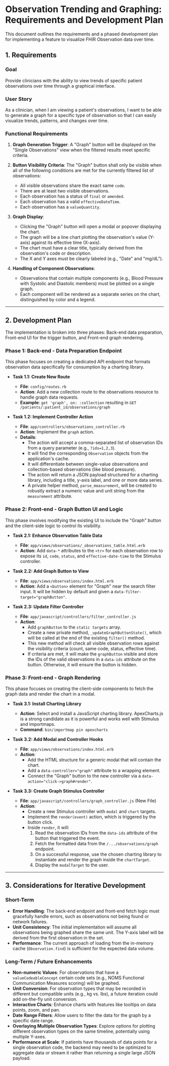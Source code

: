 # Observation Trending and Graphing: Requirements and Development Plan

This document outlines the requirements and a phased development plan for implementing a feature to visualize FHIR Observation data over time.

## 1. Requirements

### Goal
Provide clinicians with the ability to view trends of specific patient observations over time through a graphical interface.

### User Story
As a clinician, when I am viewing a patient's observations, I want to be able to generate a graph for a specific type of observation so that I can easily visualize trends, patterns, and changes over time.

### Functional Requirements
1.  **Graph Generation Trigger**: A "Graph" button will be displayed on the "Single Observations" view when the filtered results meet specific criteria.

2.  **Button Visibility Criteria**: The "Graph" button shall only be visible when all of the following conditions are met for the currently filtered list of observations:
    *   All visible observations share the exact same `code`.
    *   There are at least two visible observations.
    *   Each observation has a status of `final` or `amended`.
    *   Each observation has a valid `effectiveDateTime`.
    *   Each observation has a `valueQuantity`.

3.  **Graph Display**:
    *   Clicking the "Graph" button will open a modal or popover displaying the chart.
    *   The graph will be a line chart plotting the observation's value (Y-axis) against its effective time (X-axis).
    *   The chart must have a clear title, typically derived from the observation's code or description.
    *   The X and Y axes must be clearly labeled (e.g., "Date" and "mg/dL").

4.  **Handling of Component Observations**:
    *   Observations that contain multiple components (e.g., Blood Pressure with Systolic and Diastolic members) must be plotted on a single graph.
    *   Each component will be rendered as a separate series on the chart, distinguished by color and a legend.

---

## 2. Development Plan

The implementation is broken into three phases: Back-end data preparation, Front-end UI for the trigger button, and Front-end graph rendering.

### Phase 1: Back-end - Data Preparation Endpoint

This phase focuses on creating a dedicated API endpoint that formats observation data specifically for consumption by a charting library.

*   **Task 1.1: Create New Route**
    *   **File**: `config/routes.rb`
    *   **Action**: Add a new collection route to the observations resource to handle graph data requests.
    *   **Example**: `get 'graph', on: :collection` resulting in `GET /patients/:patient_id/observations/graph`

*   **Task 1.2: Implement Controller Action**
    *   **File**: `app/controllers/observations_controller.rb`
    *   **Action**: Implement the `graph` action.
    *   **Details**:
        *   The action will accept a comma-separated list of observation IDs from a query parameter (e.g., `?ids=1,2,3`).
        *   It will find the corresponding `Observation` objects from the application's cache.
        *   It will differentiate between single-value observations and collection-based observations (like blood pressure).
        *   The action will return a JSON payload structured for a charting library, including a title, y-axis label, and one or more data series.
        *   A private helper method, `parse_measurement`, will be created to robustly extract a numeric value and unit string from the `measurement` attribute.

### Phase 2: Front-end - Graph Button UI and Logic

This phase involves modifying the existing UI to include the "Graph" button and the client-side logic to control its visibility.

*   **Task 2.1: Enhance Observation Table Data**
    *   **File**: `app/views/observations/_observations_table.html.erb`
    *   **Action**: Add `data-*` attributes to the `<tr>` for each observation row to expose its `id`, `code`, `status`, and `effective-date-time` to the Stimulus controller.

*   **Task 2.2: Add Graph Button to View**
    *   **File**: `app/views/observations/index.html.erb`
    *   **Action**: Add a `<button>` element for "Graph" near the search filter input. It will be hidden by default and given a `data-filter-target="graphButton"`.

*   **Task 2.3: Update Filter Controller**
    *   **File**: `app/javascript/controllers/filter_controller.js`
    *   **Action**:
        *   Add `graphButton` to the `static targets` array.
        *   Create a new private method, `_updateGraphButtonState()`, which will be called at the end of the existing `filter()` method.
        *   This new method will check all visible observation rows against the visibility criteria (count, same code, status, effective time).
        *   If criteria are met, it will make the `graphButton` visible and store the IDs of the valid observations in a `data-ids` attribute on the button. Otherwise, it will ensure the button is hidden.

### Phase 3: Front-end - Graph Rendering

This phase focuses on creating the client-side components to fetch the graph data and render the chart in a modal.

*   **Task 3.1: Install Charting Library**
    *   **Action**: Select and install a JavaScript charting library. ApexCharts.js is a strong candidate as it is powerful and works well with Stimulus and importmaps.
    *   **Command**: `bin/importmap pin apexcharts`

*   **Task 3.2: Add Modal and Controller Hooks**
    *   **File**: `app/views/observations/index.html.erb`
    *   **Action**:
        *   Add the HTML structure for a generic modal that will contain the chart.
        *   Add a `data-controller="graph"` attribute to a wrapping element.
        *   Connect the "Graph" button to the new controller via a `data-action="click->graph#render"`.

*   **Task 3.3: Create Graph Stimulus Controller**
    *   **File**: `app/javascript/controllers/graph_controller.js` (New File)
    *   **Action**:
        *   Create a new Stimulus controller with `modal` and `chart` targets.
        *   Implement the `render(event)` action, which is triggered by the button click.
        *   Inside `render`, it will:
            1.  Read the observation IDs from the `data-ids` attribute of the button that triggered the event.
            2.  Fetch the formatted data from the `/.../observations/graph` endpoint.
            3.  On a successful response, use the chosen charting library to instantiate and render the graph inside the `chartTarget`.
            4.  Display the `modalTarget` to the user.

---

## 3. Considerations for Iterative Development

### Short-Term
*   **Error Handling**: The back-end endpoint and front-end fetch logic must gracefully handle errors, such as observations not being found or network failures.
*   **Unit Consistency**: The initial implementation will assume all observations being graphed share the same unit. The Y-axis label will be derived from the first observation in the set.
*   **Performance**: The current approach of loading from the in-memory cache (`Observation.find`) is sufficient for the expected data volume.

### Long-Term / Future Enhancements
*   **Non-numeric Values**: For observations that have a `valueCodeableConcept` certain code sets (e.g., NOMS Functional Communication Measures scoring) will be graphed.
*   **Unit Conversion**: For observation types that may be recorded in different but compatible units (e.g., kg vs. lbs), a future iteration could add on-the-fly unit conversion.
*   **Interactive Charts**: Enhance charts with features like tooltips on data points, zoom, and pan.
*   **Date Range Filters**: Allow users to filter the data for the graph by a specific date range.
*   **Overlaying Multiple Observation Types**: Explore options for plotting different observation types on the same timeline, potentially using multiple Y-axes.
*   **Performance at Scale**: If patients have thousands of data points for a single observation code, the backend may need to be optimized to aggregate data or stream it rather than returning a single large JSON payload.
